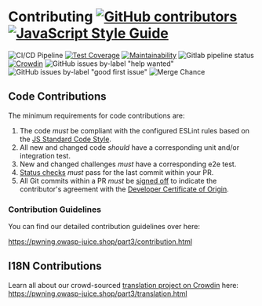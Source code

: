 # Contributing [![GitHub contributors](https://img.shields.io/github/contributors/juice-shop/juice-shop.svg)](https://github.com/juice-shop/juice-shop/graphs/contributors) [![JavaScript Style Guide](https://img.shields.io/badge/code%20style-standard-brightgreen.svg)](http://standardjs.com/)

![CI/CD Pipeline](https://github.com/juice-shop/juice-shop/workflows/CI/CD%20Pipeline/badge.svg?branch=master)
[![Test Coverage](https://api.codeclimate.com/v1/badges/6206c8f3972bcc97a033/test_coverage)](https://codeclimate.com/github/juice-shop/juice-shop/test_coverage)
[![Maintainability](https://api.codeclimate.com/v1/badges/6206c8f3972bcc97a033/maintainability)](https://codeclimate.com/github/juice-shop/juice-shop/maintainability)
![Gitlab pipeline status](https://img.shields.io/gitlab/pipeline/bkimminich/juice-shop.svg)
[![Crowdin](https://d322cqt584bo4o.cloudfront.net/owasp-juice-shop/localized.svg)](https://crowdin.com/project/owasp-juice-shop)
![GitHub issues by-label "help wanted"](https://img.shields.io/github/issues/juice-shop/juice-shop/help%20wanted.svg)
![GitHub issues by-label "good first issue"](https://img.shields.io/github/issues/juice-shop/juice-shop/good%20first%20issue.svg)
![Merge Chance](https://img.shields.io/endpoint?url=https%3A%2F%2Fmerge-chance.info%2Fbadge%3Frepo%3Djuice-shop/juice-shop)

## Code Contributions

The minimum requirements for code contributions are:

1. The code _must_ be compliant with the configured ESLint rules based on the [JS Standard Code Style](http://standardjs.com).
2. All new and changed code _should_ have a corresponding unit and/or integration test.
3. New and changed challenges _must_ have a corresponding e2e test.
4. [Status checks](https://docs.github.com/en/github/collaborating-with-pull-requests/collaborating-on-repositories-with-code-quality-features/about-status-checks) _must_ pass for the last commit within your PR.
5. All Git commits within a PR _must_ be [signed off](https://git-scm.com/docs/git-commit#Documentation/git-commit.txt--s) to indicate the contributor's agreement with the [Developer Certificate of Origin](https://developercertificate.org/).

### Contribution Guidelines

You can find our detailed contribution guidelines over here:

<https://pwning.owasp-juice.shop/part3/contribution.html>

## I18N Contributions

Learn all about our crowd-sourced [translation project on Crowdin](https://crowdin.com/project/owasp-juice-shop)
here: <https://pwning.owasp-juice.shop/part3/translation.html>
